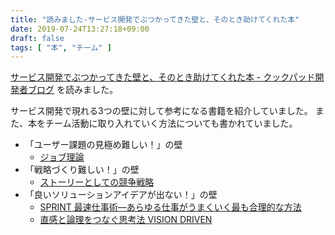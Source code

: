 ```yaml
---
title: "読みました-サービス開発でぶつかってきた壁と、そのとき助けてくれた本"
date: 2019-07-24T13:27:18+09:00
draft: false
tags: [ "本", "チーム" ]
---
```


[サービス開発でぶつかってきた壁と、そのとき助けてくれた本 - クックパッド開発者ブログ](https://techlife.cookpad.com/entry/2019/07/12/100500) を読みました。

サービス開発で現れる3つの壁に対して参考になる書籍を紹介していました。
また、本をチーム活動に取り入れていく方法についても書かれていました。

- 「ユーザー課題の見極め難しい！」の壁
  - [ジョブ理論](https://amzn.to/30Moqki)
- 「戦略づくり難しい！」の壁
  - [ストーリーとしての競争戦略](https://amzn.to/2y4jtHi)
- 「良いソリューションアイデアが出ない！」の壁
  - [SPRINT 最速仕事術―あらゆる仕事がうまくいく最も合理的な方法](https://amzn.to/2y4jefm)
  - [直感と論理をつなぐ思考法 VISION DRIVEN](https://amzn.to/30WImkL)
